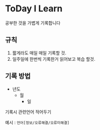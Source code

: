 # ToDay I Learn
공부한 것을 가볍게 기록합니다
## 규칙
1. 짧게라도 매일 매일 기록할 것.
2. 일주일에 한번씩 기록한거 읽어보고 복습 할것.
## 기록 방법
- 년도
  - 월
    - 일

기록시 관련언어 적어두기

예시 : `언어[정보/오류해결/오류미해결]`